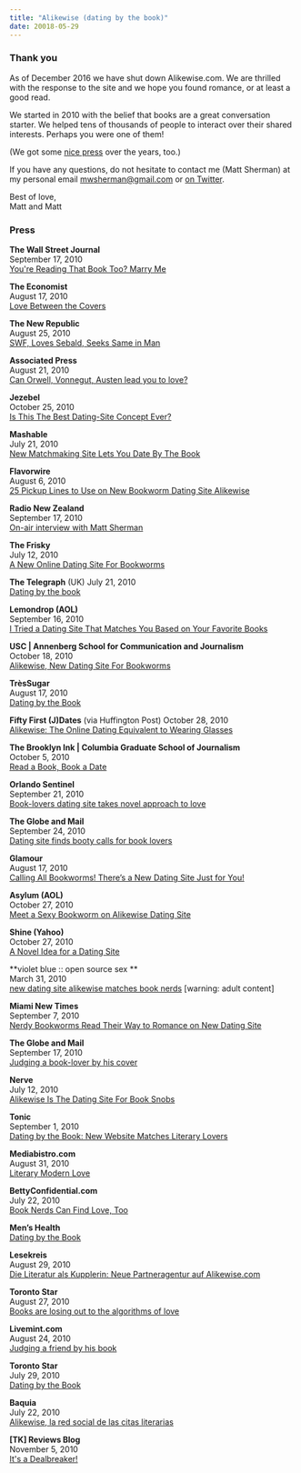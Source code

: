 ```yaml
---
title: "Alikewise (dating by the book)"
date: 20018-05-29
---
```


### Thank you

As of December 2016 we have shut down Alikewise.com. We are thrilled with the response to the site and we hope you found romance, or at least a good read.

We started in 2010 with the belief that books are a great conversation starter. We helped tens of thousands of people to interact over their shared interests. Perhaps you were one of them!

(We got some [nice press](#press) over the years, too.)

If you have any questions, do not hesitate to contact me (Matt Sherman) at my personal email mwsherman@gmail.com or [on Twitter](https://mobile.twitter.com/clipperhouse).

Best of love,  
Matt and Matt

### Press

**The Wall Street Journal**  
September 17, 2010  
[You're Reading That Book Too? Marry Me](http://online.wsj.com/article/SB10001424052748703466704575490210959002350.html)

**The Economist**  
August 17, 2010  
[Love Between the Covers](http://www.economist.com/blogs/prospero/2010/08/online_dating)

**The New Republic**  
August 25, 2010  
[SWF, Loves Sebald, Seeks Same in Man](http://www.tnr.com/article/books-and-arts/77206/dating-advice-swf-loves-sebald-seeks-same-in-man)

**Associated Press**  
August 21, 2010  
[Can Orwell, Vonnegut, Austen lead you to love?](http://www.google.com/search?q=AP+Can+Orwell,+Vonnegut,+Austen+lead+you+to+love)

**Jezebel**  
October 25, 2010  
[Is This The Best Dating-Site Concept Ever?](http://jezebel.com/5672850/is-this-the-best-dating+site-concept-ever)

**Mashable**  
July 21, 2010  
[New Matchmaking Site Lets You Date By The Book](http://mashable.com/2010/07/21/alikewise)

**Flavorwire**  
August 6, 2010  
[25 Pickup Lines to Use on New Bookworm Dating Site Alikewise](http://flavorwire.com/110100/25-pickup-lines-to-use-on-new-bookworm-dating-site-alikewise)

**Radio New Zealand**  
September 17, 2010  
[On-air interview with Matt Sherman](http://www.radionz.co.nz/national/programmes/ninetonoon/20100917)

**The Frisky**  
July 12, 2010  
[A New Online Dating Site For Bookworms](http://www.thefrisky.com/post/246-a-new-online-dating-site-for-bookworms/)

**The Telegraph** (UK)
July 21, 2010  
[Dating by the book](http://www.telegraph.co.uk/relationships/online-dating/7902938/Dating-by-the-book.html)

**Lemondrop (AOL)**  
September 16, 2010  
[I Tried a Dating Site That Matches You Based on Your Favorite Books](http://www.lemondrop.com/2010/09/16/alikewise-dating-website-for-book-lovers/)

**USC | Annenberg School for Communication and Journalism**  
October 18, 2010  
[Alikewise, New Dating Site For Bookworms](http://www.neontommy.com/news/2010/10/new-dating-site-bookworms)

**TrèsSugar**  
August 17, 2010  
[Dating by the Book](http://www.tressugar.com/Dating-Site-Favorite-Books-Alikewise-10246899)

**Fifty First (J)Dates** (via Huffington Post)
October 28, 2010  
[Alikewise: The Online Dating Equivalent to Wearing Glasses](http://www.huffingtonpost.com/meredith-fineman/fifty-first-jdates-alikew_b_775611.html)

**The Brooklyn Ink | Columbia Graduate School of Journalism**  
October 5, 2010  
[Read a Book, Book a Date](http://thebrooklynink.com/2010/10/05/14980-read-a-book-book-a-date/)

**Orlando Sentinel**  
September 21, 2010  
[Book-lovers dating site takes novel approach to love](http://www.orlandosentinel.com/news/local/seminole/os-internet-matchmaking-books-20100921,0,400171.story)

**The Globe and Mail**  
September 24, 2010  
[Dating site finds booty calls for book lovers](http://www.theglobeandmail.com/life/family-and-relationships/dating-site-finds-booty-calls-for-book-lovers/article1721764/)

**Glamour**  
August 17, 2010  
[Calling All Bookworms! There’s a New Dating Site Just for You!](http://www.glamour.com/sex-love-life/blogs/smitten/2010/08/calling-all-bookworms-theres-a.html)

**Asylum (AOL)**  
October 27, 2010  
[Meet a Sexy Bookworm on Alikewise Dating Site](http://www.asylum.com/2010/10/27/alikewise-dating-based-on-book-taste/)

**Shine (Yahoo)**  
October 27, 2010  
[A Novel Idea for a Dating Site](http://shine.yahoo.com/channel/sex/a-novel-idea-for-a-dating-site-2404366)

**violet blue :: open source sex **  
March 31, 2010  
[new dating site alikewise matches book nerds](http://www.tinynibbles.com/blogarchives/2010/03/new-dating-site-alikewise-matches-book-nerds.html)
[warning: adult content]

**Miami New Times**  
September 7, 2010  
[Nerdy Bookworms Read Their Way to Romance on New Dating Site](http://blogs.miaminewtimes.com/cultist/2010/09/books_and_babes_on_new_dating.php)

**The Globe and Mail**  
September 17, 2010  
[Judging a book-lover by his cover](http://www.theglobeandmail.com/books/judging-a-book-lover-by-his-cover/article1711682/)

**Nerve**  
July 12, 2010  
[Alikewise Is The Dating Site For Book Snobs](http://www.nerve.com/scanner/2010/07/12/alikewise-is-the-dating-site-for-book-snobs)

**Tonic**  
September 1, 2010  
[Dating by the Book: New Website Matches Literary Lovers](http://www.tonic.com/article/dating-by-the-book-new-website-matches-literary-lovers-alikewise/)

**Mediabistro.com**  
August 31, 2010  
[Literary Modern Love](http://www.mediabistro.com/galleycat/readers/literary_modern_love_172164.asp)

**BettyConfidential.com**  
July 22, 2010  
[Book Nerds Can Find Love, Too](http://www.bettyconfidential.com/ar/ld/a/book-nerds-can-find-love-too.html)

**Men’s Health**  
[Dating by the Book](http://www.menshealth.com/men/sex-relationships/hooking-up/alikewise-interview/article/d9a39b270ecba210VgnVCM10000030281eac/2)

**Lesekreis**  
August 29, 2010  
[Die Literatur als Kupplerin: Neue Partneragentur auf Alikewise.com](http://lesekreis.org/2010/08/28/die-literatur-als-kupplerin-neue-partneragentur-auf-alikewise-com/)

**Toronto Star**  
August 27, 2010  
[Books are losing out to the algorithms of love](http://www.thestar.com/news/insight/article/853126--books-are-losing-out-to-the-algorithms-of-love)

**Livemint.com**  
August 24, 2010  
[Judging a friend by his book](http://www.livemint.com/2010/08/24202803/Judging-a-friend-by-his-book.html?h=B)

**Toronto Star**  
July 29, 2010  
[Dating by the Book](http://www.thestar.com/article/841460--dating-by-the-book)

**Baquia**  
July 22, 2010  
[Alikewise, la red social de las citas literarias](http://baquia.com/articulos/empresas/noticia/16817/alikiwise-la-red-social-de-las-citas-literarias)

**[TK] Reviews Blog**  
November 5, 2010  
[It's a Dealbreaker!](http://reviewstk.blogspot.com/2010/11/its-dealbreaker.html)
